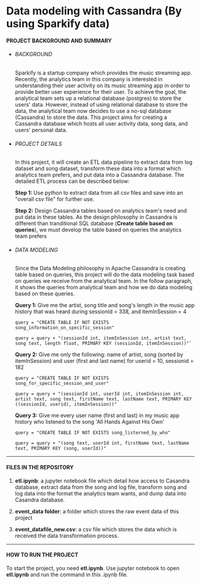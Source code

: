 # Data modeling with Cassandra (By using Sparkify data)
#### PROJECT BACKGROUND AND SUMMARY
- ###### BACKGROUND
    Sparkify is a startup company which provides the music streaming app. Recently, the analytics team in this company is interested in understanding their user activity on its music streaming app in order to provide better user experience for their user. To achieve the goal, the analytical team sets up a relational database (postgres) to store the users' data. However, instead of using relational database to store the data, the analytical team now decides to use a no-sql database (Cassandra) to store the data. This project aims for creating a Cassandra database which hosts all user activity data, song data, and users' personal data. 

- ###### PROJECT DETAILS
    In this project, it will create an ETL data pipeline to extract data from log dataset and song dataset, transform these data into a format which analytics team prefers, and put data into a Cassandra database. The detailed ETL process can be described below:

    **Step 1:** Use python to extract data from all csv files and save into an "overall csv file" for further use.

    **Step 2:** Design Cassandra tables based on analytics team's need and put data in these tables. As the design philosophy in Cassandra is different than tranditional SQL database (**Create table based on queries**), we must develop the table based on queries the analytics team prefers

- ###### DATA MODELING
    Since the Data Modeling philosophy in Apache Cassandra is creating table based on queries, this project will do the data modeling task based on queries we receive from the analytical team. In the follow paragraph, it shows the queries from analytical team and how we do data modeling based on these queries.

    **Query 1:** Give me the artist, song title and song's length in the music app history that was heard during sessionId = 338, and itemInSession = 4
    ```
    query = "CREATE TABLE IF NOT EXISTS song_information_on_specific_session"

    query = query + "(sessionId int, itemInSession int, artist text, song text, length float, PRIMARY KEY (sessionId, itemInSession))"`
    ```

    **Query 2:** Give me only the following: name of artist, song (sorted by itemInSession) and user (first and last name) for userid = 10, sessionid = 182
    ```
    query = "CREATE TABLE IF NOT EXISTS song_for_specific_session_and_user"

    query = query + "(sessionId int, userId int, itemInSession int, artist text, song text, firstName text, lastName text, PRIMARY KEY ((sessionId, userid), itemInSession))"
    ```

    **Query 3:** Give me every user name (first and last) in my music app history who listened to the song 'All Hands Against His Own'<br/>
    ```
    query = "CREATE TABLE IF NOT EXISTS song_listerned_by_who"

    query = query + "(song text, userId int, firstName text, lastName text, PRIMARY KEY (song, userId))"
    ```
------------
#### FILES IN THE REPOSITORY
1. **etl.ipynb**: a jupyter notebook file which detail how access to Casandra database, extract data from the song and log file, transform song and log data into the format the analytics team wants, and dump data into Casandra database.

2. **event_data folder**: a folder which stores the raw event data of this project

3. **event_datafile_new.csv**: a csv file which stores the data which is received the data transformation process.
------------
#### HOW TO RUN THE PROJECT
To start the project, you need **etl.ipynb**. Use jupyter notebook to open **etl.ipynb** and run the command in this .ipynb file.

